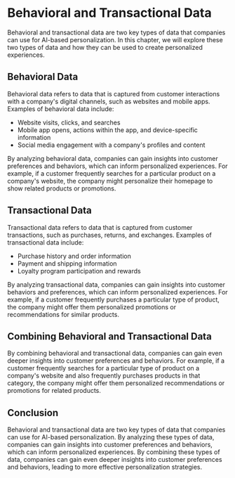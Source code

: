 Behavioral and Transactional Data
===================================================================================

Behavioral and transactional data are two key types of data that companies can use for AI-based personalization. In this chapter, we will explore these two types of data and how they can be used to create personalized experiences.

Behavioral Data
---------------

Behavioral data refers to data that is captured from customer interactions with a company's digital channels, such as websites and mobile apps. Examples of behavioral data include:

* Website visits, clicks, and searches
* Mobile app opens, actions within the app, and device-specific information
* Social media engagement with a company's profiles and content

By analyzing behavioral data, companies can gain insights into customer preferences and behaviors, which can inform personalized experiences. For example, if a customer frequently searches for a particular product on a company's website, the company might personalize their homepage to show related products or promotions.

Transactional Data
------------------

Transactional data refers to data that is captured from customer transactions, such as purchases, returns, and exchanges. Examples of transactional data include:

* Purchase history and order information
* Payment and shipping information
* Loyalty program participation and rewards

By analyzing transactional data, companies can gain insights into customer behaviors and preferences, which can inform personalized experiences. For example, if a customer frequently purchases a particular type of product, the company might offer them personalized promotions or recommendations for similar products.

Combining Behavioral and Transactional Data
-------------------------------------------

By combining behavioral and transactional data, companies can gain even deeper insights into customer preferences and behaviors. For example, if a customer frequently searches for a particular type of product on a company's website and also frequently purchases products in that category, the company might offer them personalized recommendations or promotions for related products.

Conclusion
----------

Behavioral and transactional data are two key types of data that companies can use for AI-based personalization. By analyzing these types of data, companies can gain insights into customer preferences and behaviors, which can inform personalized experiences. By combining these types of data, companies can gain even deeper insights into customer preferences and behaviors, leading to more effective personalization strategies.
